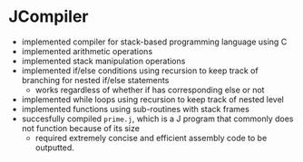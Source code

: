 # JCompiler

- implemented compiler for stack-based programming language using C
- implemented arithmetic operations
- implemented stack manipulation operations
- implemented if/else conditions using recursion to keep track of branching for nested if/else statements
  - works regardless of whether if has corresponding else or not
- implemented while loops using recursion to keep track of nested level
- implemented functions using sub-routines with stack frames
- succesfully compiled `prime.j`, which is a J program that commonly does not function because of its size
  - required extremely concise and efficient assembly code to be outputted.
